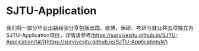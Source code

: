 # SJTU-Application

我们将一部分毕业出路经验分享包括出国、直博、保研、考研与就业共五项独立为SJTU-Application项目，详情请参考[https://survivesjtu.github.io/SJTU-Application/\#/](https://survivesjtu.github.io/SJTU-Application/#/)

